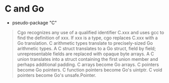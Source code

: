 # C and Go

* pseudo-package "C"

> Cgo recognizes any use of a qualified identifier C.xxx and uses gcc to
find the definition of xxx.  If xxx is a type, cgo replaces C.xxx with a Go
translation.  C arithmetic types translate to precisely-sized Go arithmetic
types.  A C struct translates to a Go struct, field by field; unrepresentable
fields are replaced with opaque byte arrays.  A C union translates into a
struct containing the first union member and perhaps additional padding.  C
arrays become Go arrays.  C pointers become Go pointers.  C function pointers
become Go's uintptr.  C void pointers become Go's unsafe.Pointer.



